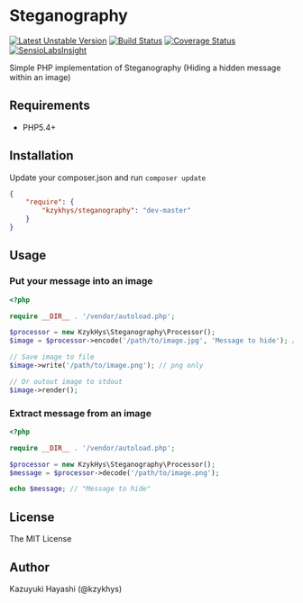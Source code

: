 Steganography
=============

[![Latest Unstable Version](https://poser.pugx.org/kzykhys/steganography/v/unstable.png)](https://packagist.org/packages/kzykhys/steganography)
[![Build Status](https://travis-ci.org/kzykhys/Steganography.png?branch=master)](https://travis-ci.org/kzykhys/Steganography)
[![Coverage Status](https://coveralls.io/repos/kzykhys/Steganography/badge.png)](https://coveralls.io/r/kzykhys/Steganography)
[![SensioLabsInsight](https://insight.sensiolabs.com/projects/28e8157b-8b33-4d52-8eda-986a1bffca1d/mini.png)](https://insight.sensiolabs.com/projects/28e8157b-8b33-4d52-8eda-986a1bffca1d)

Simple PHP implementation of Steganography (Hiding a hidden message within an image)

Requirements
------------

* PHP5.4+

Installation
------------

Update your composer.json and run `composer update`

``` json
{
    "require": {
        "kzykhys/steganography": "dev-master"
    }
}
```

Usage
-----

### Put your message into an image

``` php
<?php

require __DIR__ . '/vendor/autoload.php';

$processor = new KzykHys\Steganography\Processor();
$image = $processor->encode('/path/to/image.jpg', 'Message to hide'); // jpg|png|gif

// Save image to file
$image->write('/path/to/image.png'); // png only

// Or outout image to stdout
$image->render();
```

### Extract message from an image

``` php
<?php

require __DIR__ . '/vendor/autoload.php';

$processor = new KzykHys\Steganography\Processor();
$message = $processor->decode('/path/to/image.png');

echo $message; // "Message to hide"
```

License
-------

The MIT License

Author
------

Kazuyuki Hayashi (@kzykhys)
